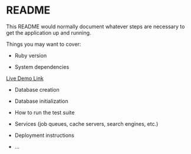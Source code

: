 # README

This README would normally document whatever steps are necessary to get the
application up and running.

Things you may want to cover:

* Ruby version

* System dependencies

[Live Demo Link](https://www.zilton7.github.io/portfolio/)

* Database creation

* Database initialization

* How to run the test suite

* Services (job queues, cache servers, search engines, etc.)

* Deployment instructions

* ...
